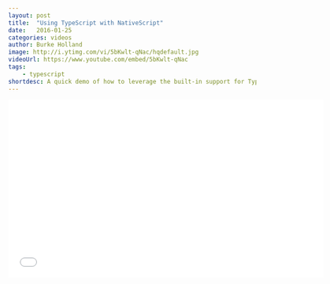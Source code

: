 ```yaml
---
layout: post
title:  "Using TypeScript with NativeScript"
date:   2016-01-25
categories: videos
author: Burke Holland
image: http://i.ytimg.com/vi/5bKwlt-qNac/hqdefault.jpg
videoUrl: https://www.youtube.com/embed/5bKwlt-qNac
tags: 
    - typescript
shortdesc: A quick demo of how to leverage the built-in support for TypeScript in NativeScript 1.5.
---
```

<iframe width="640" height="360" src="{{ videoUrl }}" frameborder="0" allowfullscreen></iframe>